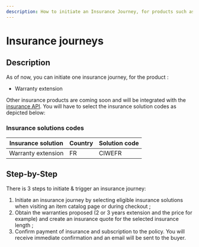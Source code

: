 ```yaml
---
description: How to initiate an Insurance Journey, for products such as warranty extension
---
```


# Insurance journeys

## Description

As of now, you can initiate one insurance journey, for the product :

* Warranty extension&#x20;

Other insurance products are coming soon and will be integrated with the [insurance API](../../api-reference/insurance-api/). You will have to select the insurance solution codes as depicted below:

### Insurance solutions codes

| Insurance solution | Country | Solution code |
| ------------------ | ------- | ------------- |
| Warranty extension | FR      | CIWEFR        |

## Step-by-Step

There is 3 steps to initiate & trigger an insurance journey:&#x20;

1. Initiate an insurance journey by selecting eligible insurance solutions when visiting an item catalog page or during checkout ;
2. Obtain the warranties proposed (2 or 3 years extension and the price for example) and create an insurance quote for the selected insurance length ;
3. Confirm payment of insurance and subscription to the policy. You will receive immediate confirmation and an email will be sent to the buyer. &#x20;

